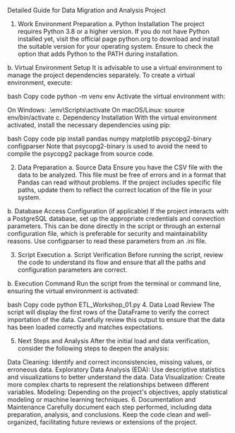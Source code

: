 Detailed Guide for Data Migration and Analysis Project
1. Work Environment Preparation
a. Python Installation
The project requires Python 3.8 or a higher version. If you do not have Python installed yet, visit the official page python.org to download and install the suitable version for your operating system. Ensure to check the option that adds Python to the PATH during installation.

b. Virtual Environment Setup
It is advisable to use a virtual environment to manage the project dependencies separately. To create a virtual environment, execute:

bash
Copy code
python -m venv env
Activate the virtual environment with:

On Windows: .\env\Scripts\activate
On macOS/Linux: source env/bin/activate
c. Dependency Installation
With the virtual environment activated, install the necessary dependencies using pip:

bash
Copy code
pip install pandas numpy matplotlib psycopg2-binary configparser
Note that psycopg2-binary is used to avoid the need to compile the psycopg2 package from source code.

2. Data Preparation
a. Source Data
Ensure you have the CSV file with the data to be analyzed. This file must be free of errors and in a format that Pandas can read without problems. If the project includes specific file paths, update them to reflect the correct location of the file in your system.

b. Database Access Configuration (if applicable)
If the project interacts with a PostgreSQL database, set up the appropriate credentials and connection parameters. This can be done directly in the script or through an external configuration file, which is preferable for security and maintainability reasons. Use configparser to read these parameters from an .ini file.

3. Script Execution
a. Script Verification
Before running the script, review the code to understand its flow and ensure that all the paths and configuration parameters are correct.

b. Execution Command
Run the script from the terminal or command line, ensuring the virtual environment is activated:

bash
Copy code
python ETL_Workshop_01.py
4. Data Load Review
The script will display the first rows of the DataFrame to verify the correct importation of the data. Carefully review this output to ensure that the data has been loaded correctly and matches expectations.

5. Next Steps and Analysis
After the initial load and data verification, consider the following steps to deepen the analysis:

Data Cleaning: Identify and correct inconsistencies, missing values, or erroneous data.
Exploratory Data Analysis (EDA): Use descriptive statistics and visualizations to better understand the data.
Data Visualization: Create more complex charts to represent the relationships between different variables.
Modeling: Depending on the project's objectives, apply statistical modeling or machine learning techniques.
6. Documentation and Maintenance
Carefully document each step performed, including data preparation, analysis, and conclusions. Keep the code clean and well-organized, facilitating future reviews or extensions of the project.